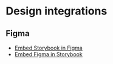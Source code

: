 # Design integrations

## Figma

- [Embed Storybook in Figma](https://storybook.js.org/docs/react/sharing/design-integrations#embed-storybook-in-figma-with-the-plugin)
- [Embed Figma in Storybook](https://storybook.js.org/docs/react/sharing/design-integrations#embed-figma-in-storybook-with-the-addon)

